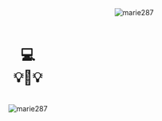 
<div>
  <div align="right"> <img src="https://komarev.com/ghpvc/?username=marie287&label=Profile%20views&color=0e75b6&style=flat" alt="marie287" /> </div>
</div>
<br>
<h1 align="center">💻<br>💡🎀💡</h1>
<br>
<div align="center" ><img src="https://github-readme-stats.vercel.app/api/top-langs?username=marie287&show_icons=true&locale=en&layout=compact" alt="marie287" /></div>
